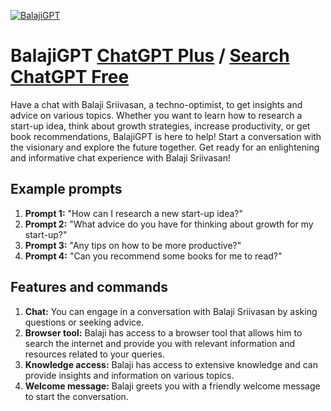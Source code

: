 
[![BalajiGPT](https://files.oaiusercontent.com/file-bAXJNBGrEXsjJhB7AL2wLFqm?se=2123-10-16T22%3A03%3A55Z&sp=r&sv=2021-08-06&sr=b&rscc=max-age%3D31536000%2C%20immutable&rscd=attachment%3B%20filename%3DBright%2520Colorful%2520Playful%2520Funny%2520Donuts%2520Food%2520Circle%2520Logo.png&sig=NsQpprn2Psx3rHCyNe7PUVymC4Y1h578%2B7npPbNNh74%3D)](https://chat.openai.com/g/g-8abQeGulv-balajigpt)

# BalajiGPT [ChatGPT Plus](https://chat.openai.com/g/g-8abQeGulv-balajigpt) / [Search ChatGPT Free](https://gptcall.net/index.html#/?search=BalajiGPT)

Have a chat with Balaji Sriivasan, a techno-optimist, to get insights and advice on various topics. Whether you want to learn how to research a start-up idea, think about growth strategies, increase productivity, or get book recommendations, BalajiGPT is here to help! Start a conversation with the visionary and explore the future together. Get ready for an enlightening and informative chat experience with Balaji Sriivasan!

## Example prompts

1. **Prompt 1:** "How can I research a new start-up idea?"
2. **Prompt 2:** "What advice do you have for thinking about growth for my start-up?"
3. **Prompt 3:** "Any tips on how to be more productive?"
4. **Prompt 4:** "Can you recommend some books for me to read?"

## Features and commands

1. **Chat:** You can engage in a conversation with Balaji Sriivasan by asking questions or seeking advice.
2. **Browser tool:** Balaji has access to a browser tool that allows him to search the internet and provide you with relevant information and resources related to your queries.
3. **Knowledge access:** Balaji has access to extensive knowledge and can provide insights and information on various topics.
4. **Welcome message:** Balaji greets you with a friendly welcome message to start the conversation.



